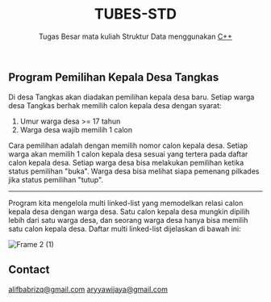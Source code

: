 <h1 align = "center">TUBES-STD</h1>
<p align = "center">Tugas Besar mata kuliah Struktur Data menggunakan <a  href="https://isocpp.org/">C++</a></p>
<br>

## Program Pemilihan Kepala Desa Tangkas
Di desa Tangkas akan diadakan pemilihan kepala desa baru. Setiap warga desa Tangkas berhak memilih calon kepala desa dengan syarat:
1. Umur warga desa >= 17 tahun
2. Warga desa wajib memilih 1 calon

Cara pemilihan adalah dengan memilih nomor calon kepala desa. Setiap warga akan memilih 1 calon kepala desa sesuai yang tertera pada daftar calon kepala desa. Setiap warga desa bisa melakukan pemilihan ketika status pemilihan "buka". Warga desa bisa melihat siapa pemenang pilkades jika status pemilihan "tutup".

***

Program kita mengelola multi linked-list yang memodelkan relasi calon kepala desa dengan warga desa. Satu calon kepala desa mungkin dipilih lebih dari satu warga desa, dan seorang warga desa hanya bisa memilih satu calon kepala desa. Daftar multi linked-list dijelaskan di bawah ini:

![Frame 2 (1)](https://user-images.githubusercontent.com/35615666/146569338-65f5ccdc-d671-4154-a068-92580273a97c.jpg)



## Contact

alifbabrizq@gmail.com
aryyawijaya@gmail.com
